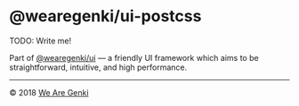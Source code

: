 # @wearegenki/ui-postcss

TODO: Write me!

Part of [@wearegenki/ui](https://github.com/WeAreGenki/ui) — a friendly UI framework which aims to be straightforward, intuitive, and high performance.

-----

© 2018 [We Are Genki](https://wearegenki.com)
